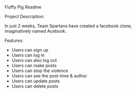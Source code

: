 
Fluffy Pig Readme

Project Description:

In just 2 weeks, Team Spartans have created a facebook clone, imaginatively named Acebook.


Features:
 - Users can sign up
 - Users can log in
 - Users can also log out
 - Users can make posts
 - Users can stop the violence
 - Users can see the post-time & author
 - Users can update posts
 - Users can delete posts
